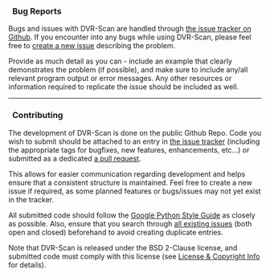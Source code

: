 
### <span class="fa fa-bug"></span>&nbsp; Bug Reports

Bugs and issues with DVR-Scan are handled through [the issue tracker on Github](https://github.com/Breakthrough/DVR-Scan/issues).  If you encounter into any bugs while using DVR-Scan, please feel free to [create a new issue](https://github.com/Breakthrough/DVR-Scan/issues/new) describing the problem.

Provide as much detail as you can - include an example that clearly demonstrates the problem (if possible), and make sure to include any/all relevant program output or error messages.  Any other resources or information required to replicate the issue should be included as well.

------------------------------------------------

### <span class="fa fa-keyboard-o"></span>&nbsp; Contributing

The development of DVR-Scan is done on the public Github Repo.  Code you wish to submit should be attached to an entry in [the issue tracker](https://github.com/Breakthrough/DVR-Scan/issues?q=) (including the appropriate tags for bugfixes, new features, enhancements, etc...) or submitted as a dedicated [a pull request](https://github.com/Breakthrough/DVR-Scan/pulls).

This allows for easier communication regarding development and helps ensure that a consistent structure is maintained.  Feel free to create a new issue if required, as some planned features or bugs/issues may not yet exist in the tracker.

All submitted code should follow the [Google Python Style Guide](https://google.github.io/styleguide/pyguide.html) as closely as possible.  Also, ensure that you search through [all existing issues](https://github.com/Breakthrough/DVR-Scan/issues?q=) (both open and closed) beforehand to avoid creating duplicate entries.

Note that DVR-Scan is released under the BSD 2-Clause license, and submitted code must comply with this license (see [License & Copyright Info](copyright.md) for details).


